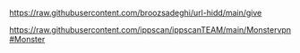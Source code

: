 https://raw.githubusercontent.com/broozsadeghi/url-hidd/main/give


https://raw.githubusercontent.com/ippscan/ippscanTEAM/main/Monstervpn#Monster
